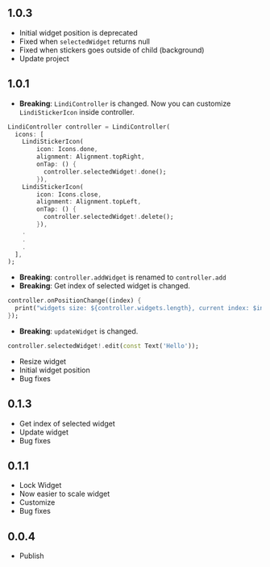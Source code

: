 ## 1.0.3

* Initial widget position is deprecated
* Fixed when `selectedWidget` returns null
* Fixed when stickers goes outside of child (background)
* Update project

## 1.0.1

* **Breaking**: `LindiController` is changed. Now you can customize `LindiStickerIcon` inside controller.
```dart
LindiController controller = LindiController(
  icons: [
    LindiStickerIcon(
        icon: Icons.done,
        alignment: Alignment.topRight,
        onTap: () {
          controller.selectedWidget!.done();
        }),
    LindiStickerIcon(
        icon: Icons.close,
        alignment: Alignment.topLeft,
        onTap: () {
          controller.selectedWidget!.delete();
        }),
    .
    .
    .
  ],
);
```
* **Breaking**: `controller.addWidget` is renamed to `controller.add`
* **Breaking**: Get index of selected widget is changed.
```dart
controller.onPositionChange((index) {
  print("widgets size: ${controller.widgets.length}, current index: $index");
});
```
* **Breaking**: `updateWidget` is changed.
```dart
controller.selectedWidget!.edit(const Text('Hello'));
```
* Resize widget
* Initial widget position
* Bug fixes

## 0.1.3

* Get index of selected widget
* Update widget
* Bug fixes

## 0.1.1

* Lock Widget
* Now easier to scale widget
* Customize
* Bug fixes

## 0.0.4

* Publish